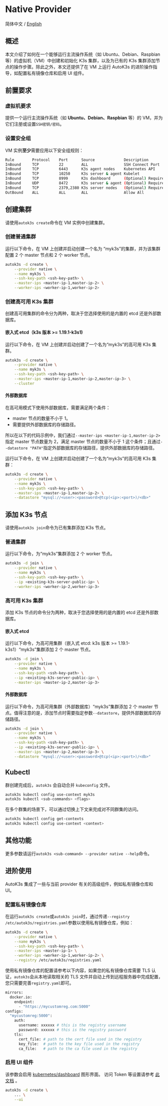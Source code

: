 # Native Provider

简体中文 / [English](docs/i18n/en_us/native/README.md)

## 概述

本文介绍了如何在一个能够运行主流操作系统（如 Ubuntu、Debian、Raspbian 等）的虚拟机（VM）中创建和初始化 K3s 集群，以及为已有的 K3s 集群添加节点的操作步骤。除此之外，本文还提供了在 VM 上运行 AutoK3s 的进阶操作指导，如配置私有镜像仓库和启用 UI 组件。

## 前置要求

### 虚拟机要求

提供一个运行主流操作系统（如 **Ubuntu、Debian、Raspbian** 等）的 VM，并为它们注册或设置`SSH密钥/密码`。

### 设置安全组

VM 实例**至少**需要应用以下安全组规则：

```bash
Rule        Protocol    Port      Source             Description
InBound     TCP         22        ALL                SSH Connect Port
InBound     TCP         6443      K3s agent nodes    Kubernetes API
InBound     TCP         10250     K3s server & agent Kubelet
InBound     TCP         8999      K3s dashboard      (Optional) Required only for Dashboard UI
InBound     UDP         8472      K3s server & agent (Optional) Required only for Flannel VXLAN
InBound     TCP         2379,2380 K3s server nodes   (Optional) Required only for embedded ETCD
OutBound    ALL         ALL       ALL                Allow All
```

## 创建集群

请使用`autok3s create`命令在 VM 实例中创建集群。

### 创建普通集群

运行以下命令，在 VM 上创建并启动创建一个名为 “myk3s”的集群，并为该集群配置 2 个 master 节点和 2 个 worker 节点。

```bash
autok3s -d create \
    --provider native \
    --name myk3s \
    --ssh-key-path <ssh-key-path> \
    --master-ips <master-ip-1,master-ip-2> \
    --worker-ips <worker-ip-1,worker-ip-2>
```

### 创建高可用 K3s 集群

创建高可用集群的命令分为两种，取决于您选择使用的是内置的 etcd 还是外部数据库。

#### 嵌入式 etcd（k3s 版本 >= 1.19.1-k3s1)

运行以下命令，在 VM 上创建并启动创建了一个名为“myk3s”的高可用 K3s 集群。

```bash
autok3s -d create \
    --provider native \
    --name myk3s \
    --ssh-key-path <ssh-key-path> \
    --master-ips <master-ip-1,master-ip-2,master-ip-3> \
    --cluster
```

#### 外部数据库

在高可用模式下使用外部数据库，需要满足两个条件：

- master 节点的数量不小于 1。
- 需要提供外部数据库的存储路径。

所以在以下的代码示例中，我们通过`--master-ips <master-ip-1,master-ip-2>`指定 master 节点数量为 2，满足 master 节点的数量不小于 1 这个条件；且通过`--datastore "PATH"`指定外部数据库的存储路径，提供外部数据库的存储路径。

运行以下命令，在 VM 上创建并启动创建了一个名为“myk3s”的高可用 K3s 集群：

```bash
autok3s -d create \
    --provider native \
    --name myk3s \
    --ssh-key-path <ssh-key-path> \
    --master-ips <master-ip-1,master-ip-2> \
    --datastore "mysql://<user>:<password>@tcp(<ip>:<port>)/<db>"
```

## 添加 K3s 节点

请使用`autok3s join`命令为已有集群添加 K3s 节点。

### 普通集群

运行以下命令，为“myk3s”集群添加 2 个 worker 节点。

```bash
autok3s -d join \
    --provider native \
    --name myk3s \
    --ssh-key-path <ssh-key-path> \
    --ip <existing-k3s-server-public-ip> \
    --worker-ips <worker-ip-2,worker-ip-3>
```

### 高可用 K3s 集群

添加 K3s 节点的命令分为两种，取决于您选择使用的是内置的 etcd 还是外部数据库。

#### 嵌入式 etcd

运行以下命令，为高可用集群（嵌入式 etcd: k3s 版本 >= 1.19.1-k3s1）“myk3s”集群添加 2 个 master 节点。

```bash
autok3s -d join \
    --provider native \
    --name myk3s \
    --ssh-key-path <ssh-key-path> \
    --ip <existing-k3s-server-public-ip> \
    --master-ips <master-ip-2,master-ip-3>
```

#### 外部数据库

运行以下命令，为高可用集群（外部数据库）“myk3s”集群添加 2 个 master 节点。值得注意的是，添加节点时需要指定参数`--datastore`，提供外部数据库的存储路径。

```bash
autok3s -d join \
    --provider native \
    --name myk3s \
    --ssh-key-path <ssh-key-path> \
    --ip <existing-k3s-server-public-ip> \
    --master-ips <master-ip-2,master-ip-3> \
    --datastore "mysql://<user>:<password>@tcp(<ip>:<port>)/<db>"
```

## Kubectl

群创建完成后，`autok3s` 会自动合并 `kubeconfig` 文件。

```bash
autok3s kubectl config use-context myk3s
autok3s kubectl <sub-commands> <flags>
```

在多个群集的场景下，可以通过切换上下文来完成对不同群集的访问。

```bash
autok3s kubectl config get-contexts
autok3s kubectl config use-context <context>
```

## 其他功能

更多参数请运行`autok3s <sub-command> --provider native --help`命令。

## 进阶使用

AutoK3s 集成了一些与当前 provider 有关的高级组件，例如私有镜像仓库和 UI。

### 配置私有镜像仓库

在运行`autok3s create`或`autok3s join`时，通过传递`--registry /etc/autok3s/registries.yaml`参数以使用私有镜像仓库，例如：

```bash
autok3s -d create \
    --provider native \
    --name myk3s \
    --ssh-key-path <ssh-key-path> \
    --master-ips <master-ip-1> \
    --worker-ips <worker-ip-1,worker-ip-2> \
    --registry /etc/autok3s/registries.yaml
```

使用私有镜像仓库的配置请参考以下内容，如果您的私有镜像仓库需要 TLS 认证，`autok3s`会从本地读取相关的 TLS 文件并自动上传到远程服务器中完成配置，您只需要完善`registry.yaml`即可。

```bash
mirrors:
  docker.io:
    endpoint:
      - "https://mycustomreg.com:5000"
configs:
  "mycustomreg:5000":
    auth:
      username: xxxxxx # this is the registry username
      password: xxxxxx # this is the registry password
    tls:
      cert_file: # path to the cert file used in the registry
      key_file:  # path to the key file used in the registry
      ca_file:   # path to the ca file used in the registry
```

### 启用 UI 组件

该参数会启用 [kubernetes/dashboard](https://github.com/kubernetes/dashboard) 图形界面。
访问 Token 等设置请参考 [此文档](https://github.com/kubernetes/dashboard/blob/master/docs/user/access-control/creating-sample-user.md) 。

```bash
autok3s -d create \
    ... \
    --ui
```
